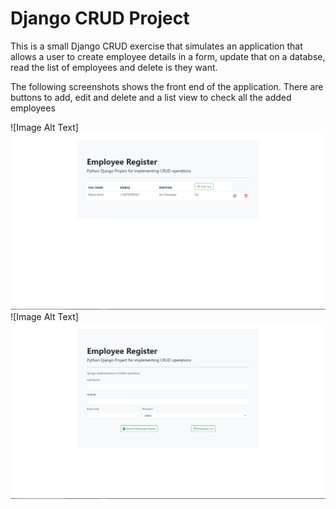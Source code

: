# Django CRUD Project 
This is a small Django CRUD exercise that simulates an application that allows a user to create
employee details in a form, update that on a databse, read the list of employees and delete is they want.

The following screenshots shows the front end of the application.
There are buttons to add, edit and delete and a list view to check all the added employees

![Image Alt Text]![Screenshot](https://github.com/DavidMasila/Django_Development2/blob/master/Django_Crud/CRUD1.png)
![Image Alt Text]![Screenshot](https://github.com/DavidMasila/Django_Development2/blob/master/Django_Crud/CRUD2.png)

